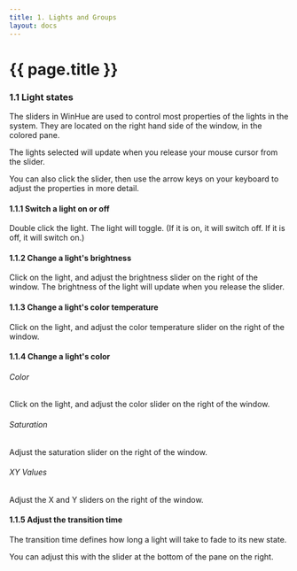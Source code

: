 ```yaml
---
title: 1. Lights and Groups
layout: docs
---
```


# {{ page.title }}
### 1.1 Light states
The sliders in WinHue are used to control most properties of the lights in the system. They are located on the right hand side of the window, in the colored pane.

The lights selected will update when you release your mouse cursor from the slider.

You can also click the slider, then use the arrow keys on your keyboard to adjust the properties in more detail.
#### 1.1.1 Switch a light on or off
Double click the light. The light will toggle. (If it is on, it will switch off. If it is off, it will switch on.)
#### 1.1.2 Change a light's brightness
Click on the light, and adjust the brightness slider on the right of the window. The brightness of the light will update when you release the slider.
#### 1.1.3 Change a light's color temperature
Click on the light, and adjust the color temperature slider on the right of the window.
#### 1.1.4 Change a light's color
###### Color
Click on the light, and adjust the color slider on the right of the window.
###### Saturation
Adjust the saturation slider on the right of the window.
###### XY Values
Adjust the X and Y sliders on the right of the window.
#### 1.1.5 Adjust the transition time
The transition time defines how long a light will take to fade to its new state.

You can adjust this with the slider at the bottom of the pane on the right.
<!--
You can use HTML elements in Markdown, such as the comment element, and they won't be affected by a markdown parser. However, if you create an HTML element in your markdown file, you cannot use markdown syntax within that element's contents.
-->